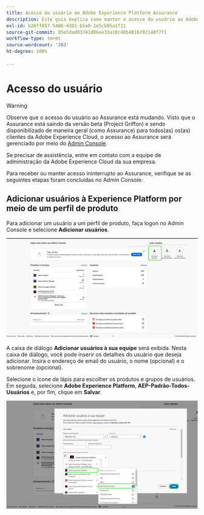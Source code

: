 ```yaml
---
title: Acesso do usuário ao Adobe Experience Platform Assurance
description: Este guia explica como manter o acesso do usuário ao Adobe Experience Platform Assurance gerenciando-o por meio do Admin Console.
exl-id: b26ff857-5486-4391-b5a0-1e5cb05a1f11
source-git-commit: 95e5dad03741d06ee33a10c48b481b792140f7f1
workflow-type: tm+mt
source-wordcount: '203'
ht-degree: 100%

---
```


# Acesso do usuário

>[!WARNING]
>
>Observe que o acesso do usuário ao Assurance está mudando. Visto que o Assurance está saindo da versão beta (Project Griffon) e sendo disponibilizado de maneira geral (como Assurance) para todos(as) os(as) clientes da Adobe Experience Cloud, o acesso ao Assurance será gerenciado por meio do [Admin Console](https://helpx.adobe.com/br/enterprise/using/admin-console.html).
>
>Se precisar de assistência, entre em contato com a equipe de administração da Adobe Experience Cloud da sua empresa.

Para receber ou manter acesso ininterrupto ao Assurance, verifique se as seguintes etapas foram concluídas no Admin Console:

## Adicionar usuários à Experience Platform por meio de um perfil de produto

Para adicionar um usuário a um perfil de produto, faça logon no Admin Console e selecione **Adicionar usuários**.

![O botão Adicionar usuários é realçado.](./images/get-access/product-profile-add-users.png)

A caixa de diálogo **Adicionar usuários à sua equipe** será exibida. Nesta caixa de diálogo, você pode inserir os detalhes do usuário que deseja adicionar. Insira o endereço de email do usuário, o nome (opcional) e o sobrenome (opcional).

Selecione o ícone de lápis para escolher os produtos e grupos de usuários. Em seguida, selecione **Adobe Experience Platform**, **AEP-Padrão-Todos-Usuários** e, por fim, clique em **Salvar**.

![A caixa de diálogo que mostra como adicionar o perfil de produto é exibida.](./images/get-access/product-profile-add-profile.png)
